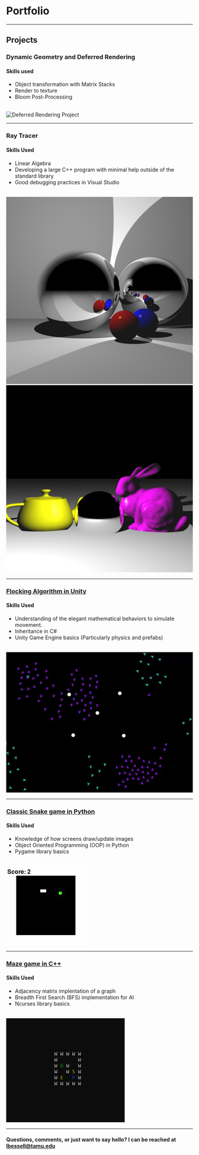 # Portfolio

---

## Projects

### Dynamic Geometry and Deferred Rendering

#### Skills used
* Object transformation with Matrix Stacks
* Render to texture
* Bloom Post-Processing
<br>
<img src="https://i.gyazo.com/561e28e43171f76baab7f15c5f3ca3cb.gif" alt="Deferred Rendering Project" width="904"/></a>

---
### Ray Tracer

#### Skills Used
* Linear Algebra
* Developing a large C++ program with minimal help outside of the standard library
* Good debugging practices in Visual Studio
<br>
<img src="images/rt-scene3.jpg">
<img src="images/rt-scene0.jpg">

---
### [Flocking Algorithm in Unity](https://github.com/LBess/flocking-algorithm)

#### Skills Used
* Understanding of the elegant mathematical behaviors to simulate movement.
* Inheritance in C#
* Unity Game Engine basics (Particularly physics and prefabs)
<br>
<img src="images/2flocks_obstacles.gif?raw=true"/>

---
### [Classic Snake game in Python](https://github.com/LBess/snake)

#### Skills Used
* Knowledge of how screens draw/update images
* Object Oriented Programming (OOP) in Python
* Pygame library basics
<br>
<img src="images/snake_standard.png?raw=true"/>

---
### [Maze game in C++](https://github.com/LBess/cave-runner)

#### Skills Used
* Adjacency matrix implentation of a graph
* Breadth First Search (BFS) implementation for AI
* Ncurses library basics
<br>
<img src="images/maze_demo.png?raw=true"/>

---
#### Questions, comments, or just want to say hello? I can be reached at lbessell@tamu.edu
